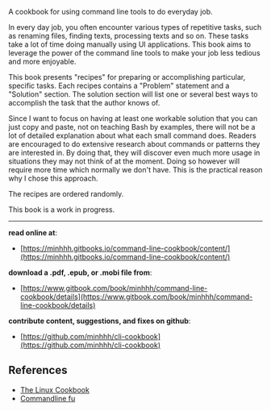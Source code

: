 A cookbook for using command line tools to do everyday job.

In every day job, you often encounter various types of repetitive tasks, such as renaming files, finding texts, processing texts and so on. These tasks take a lot of time doing manually using UI applications. This book aims to leverage the power of the command line tools to make your job less tedious and more enjoyable.

This book presents "recipes" for preparing or accomplishing particular, specific tasks. Each recipes contains a "Problem" statement and a "Solution" section. The solution section will list one or several best ways to accomplish the task that the author knows of.

Since I want to focus on having at least one workable solution that you can just copy and paste, not on teaching Bash by examples, there will not be a lot of detailed explanation about what each small command does. Readers are encouraged to do extensive research about commands or patterns they are interested in. By doing that, they will discover even much more usage in situations they may not think of at the moment. Doing so however will require more time which normally we don't have. This is the practical reason why I chose this approach.

The recipes are ordered randomly.

This book is a work in progress.

***

**read online at**:

* [https://minhhh.gitbooks.io/command-line-cookbook/content/](https://minhhh.gitbooks.io/command-line-cookbook/content/)

**download a .pdf, .epub, or .mobi file from**:

* [https://www.gitbook.com/book/minhhh/command-line-cookbook/details](https://www.gitbook.com/book/minhhh/command-line-cookbook/details)

**contribute content, suggestions, and fixes on github**:

* [https://github.com/minhhh/cli-cookbook](https://github.com/minhhh/cli-cookbook)


## References
* [The Linux Cookbook](http://dsl.org/cookbook/cookbook_toc.html)
* [Commandline fu](http://www.commandlinefu.com/)

